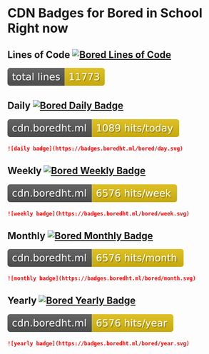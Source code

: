 # CDN Badges for Bored in School Right now

## Lines of Code [![Bored Lines of Code](https://github.com/Bored-Entertainment/badges/actions/workflows/bored.lines-of-code.yml/badge.svg)](https://github.com/Bored-Entertainment/badges/actions/workflows/bored.lines-of-code.yml)
![loc](loc.svg)

## Daily [![Bored Daily Badge](https://github.com/Bored-Entertainment/badges/actions/workflows/bored.badge-day.yml/badge.svg)](https://github.com/Bored-Entertainment/badges/actions/workflows/bored.badge-day.yml)
![daily badge](day.svg)

```markdown
![daily badge](https://badges.boredht.ml/bored/day.svg)
```

## Weekly [![Bored Weekly Badge](https://github.com/Bored-Entertainment/badges/actions/workflows/bored.badge-week.yml/badge.svg)](https://github.com/Bored-Entertainment/badges/actions/workflows/bored.badge-week.yml)

![weekly badge](week.svg)

```markdown
![weekly badge](https://badges.boredht.ml/bored/week.svg)
```

## Monthly [![Bored Monthly Badge](https://github.com/Bored-Entertainment/badges/actions/workflows/bored.badge-month.yml/badge.svg)](https://github.com/Bored-Entertainment/badges/actions/workflows/bored.badge-month.yml)
![monthly badge](month.svg)

```markdown
![monthly badge](https://badges.boredht.ml/bored/month.svg)
```

## Yearly [![Bored Yearly Badge](https://github.com/Bored-Entertainment/badges/actions/workflows/bored.badge-year.yml/badge.svg)](https://github.com/Bored-Entertainment/badges/actions/workflows/bored.badge-year.yml)
![yearly badge](year.svg)

```markdown
![yearly badge](https://badges.boredht.ml/bored/year.svg)
```
